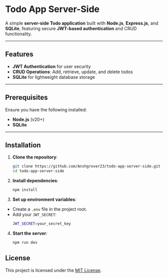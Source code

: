 # Todo App Server-Side

A simple **server-side Todo application** built with **Node.js**, **Express.js**, and **SQLite**, featuring secure **JWT-based authentication** and CRUD functionality.

---

## Features

- **JWT Authentication** for user security
- **CRUD Operations**: Add, retrieve, update, and delete todos
- **SQLite** for lightweight database storage

---

## Prerequisites

Ensure you have the following installed:

- **Node.js** (v20+)
- **SQLite**

---

## Installation

1. **Clone the repository**:
   ```bash
   git clone https://github.com/Anshgrover23/todo-app-server-side.git
   cd todo-app-server-side
   ```
2. **Install dependencies**:
   ```bash
   npm install
   ```
3. **Set up environment variables**:
- Create a `.env` file in the project root.
- Add your `JWT_SECRET`:
  ```bash
  JWT_SECRET=your_secret_key
  ```
4. **Start the server**:
   ```bash
   npm run dev
   ```
## License
This project is licensed under the [MIT License](license.md).
